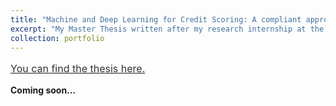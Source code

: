 ```yaml
---
title: "Machine and Deep Learning for Credit Scoring: A compliant approach (EN)"
excerpt: "My Master Thesis written after my research internship at the BNP Paribas offices in New York City."
collection: portfolio
---
```


<a style="line-height: 1.5;" href="http://AbdollahRida.github.io/Internship_Thesis(1).pdf"><span style="color: #333333;"><span style="font-size: medium;">You can find the thesis here.</span></span></a>

**Coming soon...**
